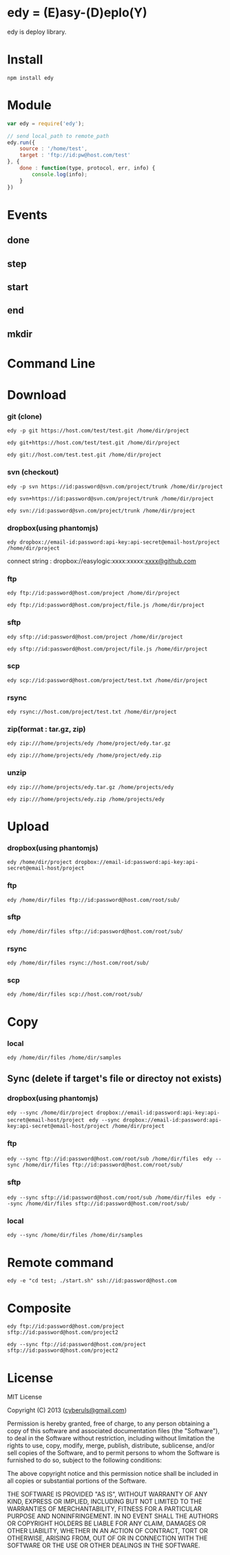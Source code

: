 # edy = (E)asy-(D)eplo(Y)

edy is deploy library.

# Install 

``` npm install edy ```

# Module

```javascript
var edy = require('edy');

// send local_path to remote_path
edy.run({
	source : '/home/test',
	target : 'ftp://id:pw@host.com/test'
}, {
	done : function(type, protocol, err, info) {
		console.log(info);
	}
})

```

# Events

## done 
## step
## start
## end
## mkdir

# Command Line

# Download 

### git (clone)

```edy -p git https://host.com/test/test.git /home/dir/project```

```edy git+https://host.com/test/test.git /home/dir/project``` 

```edy git://host.com/test.test.git /home/dir/project```


### svn (checkout)

```edy -p svn https://id:password@svn.com/project/trunk /home/dir/project```

```edy svn+https://id:password@svn.com/project/trunk /home/dir/project``` 

```edy svn://id:password@svn.com/project/trunk /home/dir/project```

### dropbox(using phantomjs) 

```edy dropbox://email-id:password:api-key:api-secret@email-host/project /home/dir/project```


connect string : dropbox://easylogic:xxxx:xxxxx:xxxx@github.com 

### ftp 

```edy ftp://id:password@host.com/project /home/dir/project```
 
```edy ftp://id:password@host.com/project/file.js /home/dir/project``` 

### sftp 

```edy sftp://id:password@host.com/project /home/dir/project```

```edy sftp://id:password@host.com/project/file.js /home/dir/project```
### scp 

```edy scp://id:password@host.com/project/test.txt /home/dir/project```

### rsync 

```edy rsync://host.com/project/test.txt /home/dir/project```

### zip(format : tar.gz, zip)

```edy zip:///home/projects/edy /home/project/edy.tar.gz```

```edy zip:///home/projects/edy /home/project/edy.zip```

### unzip 

```edy zip:///home/projects/edy.tar.gz /home/projects/edy```

```edy zip:///home/projects/edy.zip /home/projects/edy```


# Upload 

### dropbox(using phantomjs) 

```edy /home/dir/project dropbox://email-id:password:api-key:api-secret@email-host/project ```

### ftp  
```edy /home/dir/files ftp://id:password@host.com/root/sub/```

### sftp
```edy /home/dir/files sftp://id:password@host.com/root/sub/```

### rsync
```edy /home/dir/files rsync://host.com/root/sub/```

### scp
```edy /home/dir/files scp://host.com/root/sub/```

# Copy

### local
```edy /home/dir/files /home/dir/samples```

## Sync (delete if target's file or directoy not exists) 

### dropbox(using phantomjs) 

```edy --sync /home/dir/project dropbox://email-id:password:api-key:api-secret@email-host/project ```
```edy --sync dropbox://email-id:password:api-key:api-secret@email-host/project /home/dir/project ```


### ftp 
```edy --sync ftp://id:password@host.com/root/sub /home/dir/files ```
```edy --sync /home/dir/files ftp://id:password@host.com/root/sub/```

### sftp 
```edy --sync sftp://id:password@host.com/root/sub /home/dir/files ```
```edy --sync /home/dir/files sftp://id:password@host.com/root/sub/```

### local
```edy --sync /home/dir/files /home/dir/samples```

# Remote command 
```edy -e "cd test; ./start.sh" ssh://id:password@host.com```

# Composite

```edy ftp://id:password@host.com/project sftp://id:password@host.com/project2```

```edy --sync ftp://id:password@host.com/project sftp://id:password@host.com/project2```

# License

MIT License 

Copyright (C) 2013 (cyberuls@gmail.com)

Permission is hereby granted, free of charge, to any person obtaining a copy
of this software and associated documentation files (the "Software"), to deal
in the Software without restriction, including without limitation the rights
to use, copy, modify, merge, publish, distribute, sublicense, and/or sell
copies of the Software, and to permit persons to whom the Software is
furnished to do so, subject to the following conditions:

The above copyright notice and this permission notice shall be included in
all copies or substantial portions of the Software.

THE SOFTWARE IS PROVIDED "AS IS", WITHOUT WARRANTY OF ANY KIND, EXPRESS OR
IMPLIED, INCLUDING BUT NOT LIMITED TO THE WARRANTIES OF MERCHANTABILITY,
FITNESS FOR A PARTICULAR PURPOSE AND NONINFRINGEMENT. IN NO EVENT SHALL THE
AUTHORS OR COPYRIGHT HOLDERS BE LIABLE FOR ANY CLAIM, DAMAGES OR OTHER
LIABILITY, WHETHER IN AN ACTION OF CONTRACT, TORT OR OTHERWISE, ARISING FROM,
OUT OF OR IN CONNECTION WITH THE SOFTWARE OR THE USE OR OTHER DEALINGS IN
THE SOFTWARE. 
 
